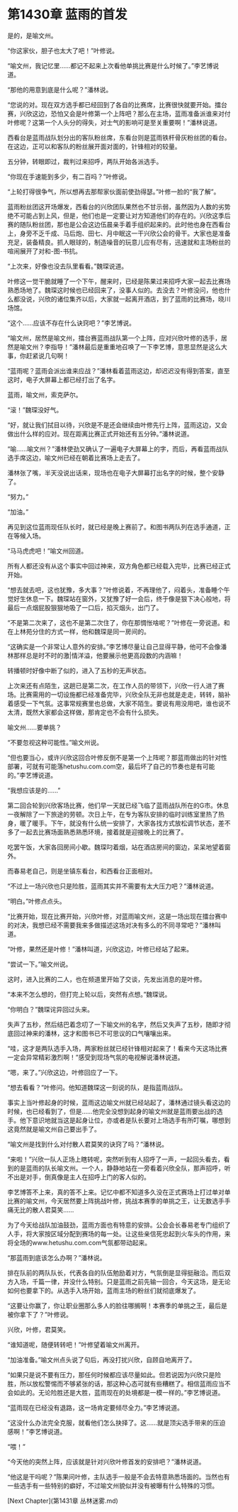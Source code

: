 # 第1430章 蓝雨的首发

是的，是喻文州。

“你这家伙，胆子也太大了吧！”叶修说。

“喻文州，我记忆里……都记不起来上次看他单挑比赛是什么时候了。”李艺博说道。

“那他的用意到底是什么呢？”潘林说。

“您说的对。现在双方选手都已经回到了各自的比赛席，比赛很快就要开始。擂台赛，兴欣这边，恐怕又会是叶修第一个上阵吧？那么在主场，蓝雨准备派谁来对付叶修呢？这第一个人头分的得失，对士气的影响可是至关重要啊！”潘林说道。

西看台是蓝雨战队划分出的客队粉丝席，东看台则是蓝雨铁杆骨灰粉丝团的看台。在这边，正可以和客队的粉丝展开面对面的，针锋相对的较量。

五分钟，转眼即过，裁判过来招呼，两队开始各派选手。

“你现在手速能到多少，有二百吗？”叶修说。

“上轮打得很争气，所以想再去那帮家伙面前使劲得瑟。”叶修一脸的“我了解”。

蓝雨粉丝团这开场爆发，西看台的兴欣团队果然也不甘示弱，虽然因为人数的劣势绝不可能占到上风，但是，他们也是一定要让对方知道他们的存在的。兴欣这季后赛的随队粉丝团，那也是公会这边伍晨亲手着手组织起来的。此时他也身在西看台上，身旁不乏千成、马后炮、田七、月中眠这一干兴欣公会的骨干。大家也是准备充足，装备精良。抓人眼球的，制造噪音的玩意儿应有尽有，迅速就和主场粉丝的喧闹展开了对和-图-书抗。

“上次来，好像也没去队里看看。”魏琛说道。

叶修这一觉干脆就睡了一个下午，醒来时，已经是陈果过来招呼大家一起去比赛场熟悉场地了。魏琛这时候也已经回来了，没事人似的。去没去？叶修没问，他也什么都没说，兴欣的诸位集齐以后，大家就一起离开酒店，到了蓝雨的比赛场，晓川场馆。

“这个……应该不存在什么诀窍吧？”李艺博说。

“喻文州，居然是喻文州，擂台赛蓝雨战队第一个上阵，应对兴欣叶修的选手，居然是喻文州？李指导！”潘林最后是重重地召唤了一下李艺博，意思显然是这么大事，你赶紧说几句啊！

“蓝雨呢？蓝雨会派出谁来应战？”潘林看着蓝雨这边，却迟迟没有得到答案，直至这时，电子大屏幕上都已经打出了名字。

蓝雨，喻文州，索克萨尔。

“滚！”魏琛没好气。

“好，就让我们拭目以待，兴欣是不是还会继续由叶修先行上阵，蓝雨这边，又会做出什么样的应对。现在距离比赛正式开始还有五分钟。”潘林说道。

“喻……喻文州？”潘林使劲又确认了一遍电子大屏幕上的字，而后，再看蓝雨战队选手席这边，喻文州已经在朝着比赛场上走去了。

潘林张了嘴，半天没说出话来，现场也在电子大屏幕打出名字的时候，整个安静了。

“努力。”

“加油。”

再见到这位蓝雨现任队长时，就已经是晚上赛前了。和图书两队列在选手通道，正在等候入场。

“马马虎虎吧！”喻文州回道。

所有人都还没有从这个事实中回过神来，双方角色都已经载入完毕，比赛已经正式开始。

“想去就去吧，这也犹豫，多大事？”叶修说着，不再理他了，闷着头，准备睡个午觉好生休息一下。魏琛站在窗外，又犹豫了好一会后，终于像是狠下决心般地，将最后一点烟屁股狠狠地吸了一口后，掐灭烟头，出门了。

“不是第二次来了，这也不是第二次住了，你在那惆怅啥呢？”叶修在一旁说道。和在上林苑分住的方式一样，他和魏琛是同一房间的。

“这确实是一个非常让人意外的安排。”李艺博尽量让自己显得平静，他可不会像潘林那样总是时不时的激|情洋溢，他要展示他更高段数的内涵嘛！

转播顿时好像中断了似的，进入了五秒的无声状态。

上次来还有点陌生，这趟已是第二次，在工作人员的带领下，兴欣一行人进了赛场。比赛需用的一切设施都已经准备完毕，兴欣全队无非也就是走走，转转，脑补着感受一下气氛。这事常规赛里也总做，大家不陌生。要说有用没用吧，谁也说不太清，既然大家都会这样做，那肯定也不会有什么损失。

喻文州……要单挑？

“不要忽视这种可能性。”喻文州说。

“但也要当心，或许兴欣这回合叶修反倒不是第一个上阵呢？那蓝雨做出的针对性部署，可就有可能落hetushu.com.com空，最后坏了自己的节奏也是有可能的。”李艺博说道。

“我想应该是的……”

第二回合轮到兴欣客场比赛，他们早一天就已经飞临了蓝雨战队所在的G市。休息一夜解除了一下旅途的劳顿。次日上午，在专为客队安排的临时训练室里热了热身，暖了暖手。下午，就没有什么统一安排了，大家各找方式放松调节状态，差不多了一起去比赛场面熟悉熟悉环境，接着就是迎接晚上的比赛了。

吃罢午饭，大家各回房间小歇。魏琛叼着烟，站在酒店房间的窗边，呆呆地望着窗外。

而春易老自己，则是坐镇东看台，和西看台正面相对。

“不过上一场兴欣也只是险胜，蓝雨其实并不需要有太大压力吧？”潘林说道。

“明白。”叶修点点头。

“比赛开始，现在比赛开始，兴欣叶修，对蓝雨喻文州，这是一场出现在擂台赛中的对决，我想已经不需要我来多做描述这场对决有多么的不同寻常吧？”潘林叫道。

“叶修，果然还是叶修！”潘林叫道，兴欣这边，叶修已经站了起来。

“尝试一下。”喻文州说。

这时，进入比赛的二人，也在频道里开始了交谈，先发出消息的是叶修。

“本来不怎么想的，但打完上轮以后，突然有点想。”魏琛说。

“你明白？”魏琛诧异回过头来。

失声了五秒，然后结巴着念叨了一下喻文州的名字，然后又失声了五秒，随即才彻底回过神来的潘林，这才和图书已不可思议的口气嚷嚷出来。

“哇，这才是两队选手入场，两家粉丝就已经针锋相对起来了！看来今天这场比赛一定会异常精彩激烈啊！”感受到现场气氛的电视解说潘林说道。

“嗯，来了。”兴欣这边，叶修回应了一下。

“想去看看？”叶修问。他知道魏琛这一刻说的队，是指蓝雨战队。

事实上当叶修起身的时候，蓝雨这边喻文州就已经站起了，潘林通过镜头看这边的时候，也已经看到了，但是……他完全没想到起身的喻文州就是蓝雨要出战的选手。他下意识地就当这是起身让位，亦或者是队长要对上场选手有所叮嘱，哪想到这竟然就是喻文州自己要出手了。

“喻文州是找到什么对付散人君莫笑的诀窍了吗？”潘林说。

“来啦！”兴欣一队人正场上瞎转呢，突然听到有人招呼了一声，一起回头看去，看到的是蓝雨的队长喻文州。一个人，静静地站在一旁看着兴欣全队，那声招呼，听不出是对手，倒真像是主人在招呼上门的客人似的。

李艺博答不上来，真的答不上来。记忆中都不知道多久没在正式赛场上打过单对单比赛的喻文州，今天居然要上阵挑战叶修，挑战本赛季的单挑之王，让无数选手手痛无比的散人君莫笑……

为了今天给战队加油鼓劲，蓝雨方面也有特意的安排。公会会长春易老专门组织了人手，将大家按区域分配到赛场的每一处。让这些亲信死忠起到火车头的作用，来将全场的www.hetushu.com.com气氛都带动起来。

“那蓝雨到底该怎么办啊？”潘林说。

排在队前的两队队长，代表各自的队伍勉励着对方，气氛倒是显得挺融洽。而后双方入场，千篇一律，并没什么特别。只是蓝雨之前先输一回合，今天这场，是无论如何也要拿下的。从选手入场开始，蓝雨主场的粉丝们就彻底爆发了。

“这要让你赢了，你让职业圈那么多人的脸往哪搁啊！本赛季的单挑之王，最后是被你拿下了？”叶修说。

兴欣，叶修，君莫笑。

“谁知道呢，随便转转吧！”叶修望着喻文州离开。

“加油准备。”喻文州点头说了句后，再没打扰兴欣，自顾自地离开了。

“如果只是说不要有压力，那任何时候都应该尽量如此。但若说因为兴欣只是险胜，所以放松警惕而不够紧张的话，那这种心态可就有些糟糕了。相信蓝雨应当不会如此的。无论险胜还是大胜，蓝雨现在的处境都是一模一样的。”李艺博说道。

“蓝雨现在已经没有退路，这一场肯定要倾尽全力。”李艺博说道。

“这没什么办法完全克服，就看他们怎么抉择了。这……就是顶尖选手带来的压迫感啊！”李艺博说道。

“喂！”

“今天他的突然上阵，应该就是针对兴欣叶修首发的安排吧？”潘林说道。

“他这是干吗呢？”陈果问叶修，主队选手一般是不会去特意熟悉场面的。当然也有一些选手有一些特别的癖好，不过喻文州貌似并没有被曝有什么特殊的习惯。



[Next Chapter](第1431章 丛林迷雾.md)
